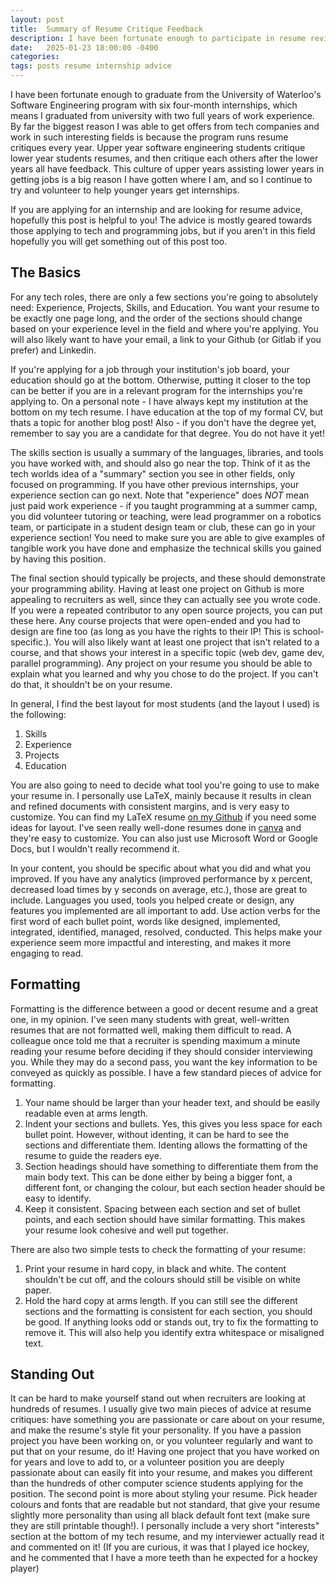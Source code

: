 ```yaml
---
layout: post
title:  Summary of Resume Critique Feedback
description: I have been fortunate enough to participate in resume reviews as an early undergraduate student, and for the past several years I've been critiquing undergraduate software engineering and computer science students resumes. Here is a summary of the feedback I gave at todays University of Waterloo Computer Science Club internship resume critique event.
date:   2025-01-23 18:00:00 -0400
categories:
tags: posts resume internship advice
---
```


I have been fortunate enough to graduate from the University of Waterloo's Software Engineering
program with six four-month internships, which means I graduated from university with two full years of work
experience. By far the biggest reason I was able to get offers from tech companies and work in such interesting
fields is because the program runs resume critiques every year. Upper year software engineering students
critique lower year students resumes, and then critique each others after the lower years all have 
feedback. This culture of upper years assisting lower years in getting jobs is a big reason I have gotten
where I am, and so I continue to try and volunteer to help younger years get internships. 

If you are applying for an internship and are looking for resume advice, hopefully this post is helpful 
to you! The advice is mostly geared towards those applying to tech and programming jobs, but if you aren't 
in this field hopefully you will get something out of this post too.

## The Basics

For any tech roles, there are only a few sections you're going to absolutely need: Experience, Projects, 
Skills, and Education. You want your resume to be exactly one page long, and the order of the sections should change based on your experience level in the field and where you're applying. You will also likely want to have
your email, a link to your Github (or Gitlab if you prefer) and Linkedin.

If you're applying for a job
through your institution's job board, your education should go at the bottom. Otherwise, putting it closer 
to the top can be better if you are in a relevant program for the internships you're applying to. 
On a personal note - I have always kept my institution at the bottom on my tech resume. I have education
at the top of my formal CV, but thats a topic for another blog post! Also - if you don't have the degree
yet, remember to say you are a candidate for that degree. You do not have it yet!

The skills section is usually a summary of the languages, libraries, and tools you have worked with, and 
should also go near the top. Think of it as the tech worlds idea of a "summary" section you see in other fields,
only focused on programming. If you have other previous internships, your experience section can go next. Note
that "experience" does _NOT_ mean just paid work experience - if you taught programming at a summer camp, 
you did volunteer tutoring or teaching, were lead programmer on a robotics team, or participate in a 
student design team or club, these can go in your experience 
section! You need to make sure you are able to give examples of tangible work you have done and emphasize 
the technical skills you gained by having this position.

The final section should typically be projects, and these should demonstrate your programming ability. 
Having at least one project on Github is more appealing to recruiters as well, since they can actually 
see you wrote code. If you were a repeated contributor to any open source projects, you can put these here.
Any course projects that were open-ended and you had to design are fine too (as long as you have the rights to
their IP! This is school-specific.). You will also likely want at least one project that isn't related to a 
course, and that shows your interest in a specific topic (web dev, game dev, parallel programming). Any 
project on your resume you should be able to explain what you learned and why you chose to do the project.
If you can't do that, it shouldn't be on your resume.

In general, I find the best layout for most students (and the layout I used) is the following:
1. Skills
2. Experience
3. Projects
4. Education

You are also going to need to decide what tool you're going to use to make your resume in. 
I personally use LaTeX, mainly because it results in clean and refined documents with consistent margins, 
and is very easy to customize. You can find my LaTeX resume 
[on my Github](https://github.com/brookedolny/Resume/tree/master) if you need some ideas for layout.
I've seen really well-done resumes done in [canva](https://www.canva.com/resumes/templates/) and they're 
easy to customize. You can also just use Microsoft Word or Google Docs, but I wouldn't really recommend it.

In your content, you should be specific about what you did and what you improved. If you have any 
analytics (improved performance by x percent, decreased load times by y seconds on average, etc.), those 
are great to include. Languages you used, tools you helped create or design, any features you implemented are
all important to add. Use action verbs for the first word of each bullet point, words like designed, 
implemented, integrated, identified, managed, resolved, conducted. This helps make your experience 
seem more impactful and interesting, and makes it more engaging to read.  

## Formatting

Formatting is the difference between a good or decent resume and a great one, in my opinion. I've seen
many students with great, well-written resumes that are not formatted well, making them difficult to read.
A colleague once told me that a 
recruiter is spending maximum a minute reading your resume before deciding if they should consider interviewing
you. While they may do a second pass, you want the key information to be conveyed as quickly as possible. 
I have a few standard pieces of advice for formatting.

1. Your name should be larger than your header text, and should be easily readable even at arms length.
2. Indent your sections and bullets. 
Yes, this gives you less space for each bullet point. However, without identing,
it can be hard to see the sections and differentiate them. Identing allows the formatting of the resume to guide
the readers eye.
3. Section headings should have something to differentiate them from the main body text. 
This can be done either by being a bigger font, a different font, or changing the colour, 
but each section header should be easy to identify.
4. Keep it consistent. Spacing between each section and set of bullet points, and each section
should have similar formatting. This makes your resume look cohesive and well put together.

There are also two simple tests to check the formatting of your resume:
1. Print your resume in hard copy, in black and white. The content shouldn't be cut off, and the colours
should still be visible on white paper.
2. Hold the hard copy at arms length. If you can still see the different sections and the formatting
is consistent for each section, you should be good. If anything looks odd or stands out, try to fix 
the formatting to remove it. This will also help you identify extra whitespace or misaligned text. 

## Standing Out

It can be hard to make yourself stand out when recruiters are looking at hundreds of resumes. 
I usually give two main pieces of advice at resume critiques: have something you are passionate or care
about on your resume, and make the resume's style fit your personality. If you have a passion project 
you have been working on, or you volunteer regularly and want to put that on your resume, do it! 
Having one project that you have worked on for years and love to add to, or a volunteer position
you are deeply passionate about can easily fit into your resume, and makes you different than the
hundreds of other computer science students applying for the position. The second point is more 
about styling your resume. Pick header colours and fonts that are readable but not standard, that give 
your resume slightly more personality than using all black default font text (make sure they are still 
printable though!). I personally 
include a very short "interests" section at the bottom of my tech resume, and my interviewer actually 
read it and commented on it! (If you are curious, it was that I played ice hockey, and he 
commented that I have a more teeth than he expected for a hockey player) 